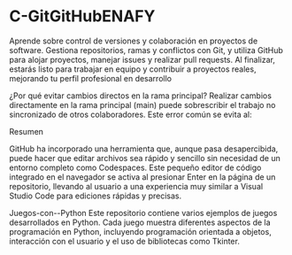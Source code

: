 # C-GitGitHubENAFY

Aprende sobre control de versiones y colaboración en proyectos de software. Gestiona repositorios, ramas y conflictos con Git, y utiliza GitHub para alojar proyectos, manejar issues y realizar pull requests. Al finalizar, estarás listo para trabajar en equipo y contribuir a proyectos reales, mejorando tu perfil profesional en desarrollo 

¿Por qué evitar cambios directos en la rama principal?
Realizar cambios directamente en la rama principal (main) puede sobrescribir el trabajo no sincronizado de otros colaboradores. Este error común se evita al:

Resumen

GitHub ha incorporado una herramienta que, aunque pasa desapercibida, puede hacer que editar archivos sea rápido y sencillo sin necesidad de un entorno completo como Codespaces. Este pequeño editor de código integrado en el navegador se activa al presionar Enter en la página de un repositorio, llevando al usuario a una experiencia muy similar a Visual Studio Code para ediciones rápidas y precisas.

Juegos-con--Python
Este repositorio contiene varios ejemplos de juegos desarrollados en Python. Cada juego muestra diferentes aspectos de la programación en Python, incluyendo programación orientada a objetos, interacción con el usuario y el uso de bibliotecas como Tkinter.
